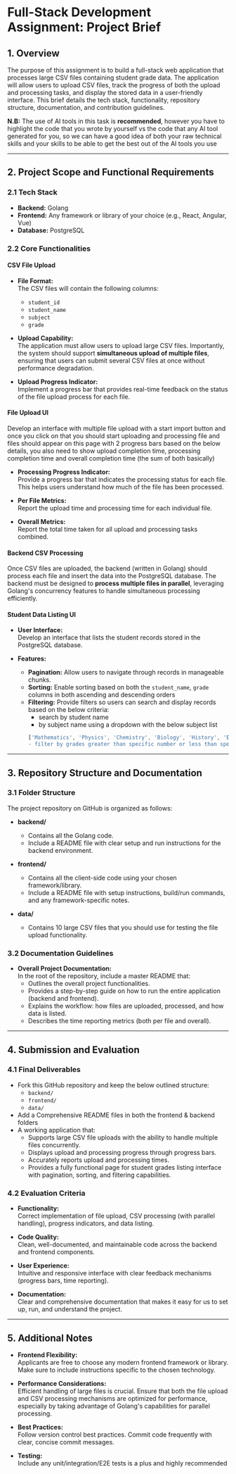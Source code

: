 # Full-Stack Development Assignment: Project Brief

## 1. Overview

The purpose of this assignment is to build a full-stack web application that processes large CSV files containing student grade data. The application will allow users to upload CSV files, track the progress of both the upload and processing tasks, and display the stored data in a user-friendly interface. This brief details the tech stack, functionality, repository structure, documentation, and contribution guidelines.

**N.B:** The use of AI tools in this task is **recommended**, however you have to highlight the code that you wrote by yourself vs the code that any AI tool generated for you, so we can have a good idea of both your raw technical skills and your skills to be able to get the best out of the AI tools you use

---

## 2. Project Scope and Functional Requirements

### 2.1 Tech Stack

- **Backend:** Golang  
- **Frontend:** Any framework or library of your choice (e.g., React, Angular, Vue)  
- **Database:** PostgreSQL  

### 2.2 Core Functionalities

#### CSV File Upload

- **File Format:**  
  The CSV files will contain the following columns:
  - `student_id`
  - `student_name`
  - `subject`
  - `grade`

- **Upload Capability:**  
  The application must allow users to upload large CSV files. Importantly, the system should support **simultaneous upload of multiple files**, ensuring that users can submit several CSV files at once without performance degradation.

- **Upload Progress Indicator:**  
  Implement a progress bar that provides real-time feedback on the status of the file upload process for each file.

#### File Upload UI

  Develop an interface with multiple file upload with a start import button and once you click on that you should start uploading and processing file and files should appear on this page with 2 progress bars based on the below details, you also need to show upload completion time, processing completion time and overall completion time (the sum of both basically)

- **Processing Progress Indicator:**  
  Provide a progress bar that indicates the processing status for each file. This helps users understand how much of the file has been processed.

- **Per File Metrics:**  
  Report the upload time and processing time for each individual file.
  
- **Overall Metrics:**  
  Report the total time taken for all upload and processing tasks combined.

#### Backend CSV Processing

  Once CSV files are uploaded, the backend (written in Golang) should process each file and insert the data into the PostgreSQL database. The backend must be designed to **process multiple files in parallel**, leveraging Golang's concurrency features to handle simultaneous processing efficiently.


#### Student Data Listing UI

- **User Interface:**  
  Develop an interface that lists the student records stored in the PostgreSQL database.
  
- **Features:**
  - **Pagination:** Allow users to navigate through records in manageable chunks.
  - **Sorting:** Enable sorting based on both the `student_name`, `grade` columns in both ascending and descending orders
  - **Filtering:** Provide filters so users can search and display records based on the below criteria:
    - search by student name
    - by subject name using a dropdown with the below subject list
    ```js
    ['Mathematics', 'Physics', 'Chemistry', 'Biology', 'History', 'English Literature', 'Computer Science', 'Art', 'Music', 'Geography']```
    - filter by grades greater than specific number or less than specific number

---

## 3. Repository Structure and Documentation

### 3.1 Folder Structure

The project repository on GitHub is organized as follows:

- **backend/**  
  - Contains all the Golang code.
  - Include a README file with clear setup and run instructions for the backend environment.

- **frontend/**  
  - Contains all the client-side code using your chosen framework/library.
  - Include a README file with setup instructions, build/run commands, and any framework-specific notes.

- **data/**  
  - Contains 10 large CSV files that you should use for testing the file upload functionality.

### 3.2 Documentation Guidelines

- **Overall Project Documentation:**  
  In the root of the repository, include a master README that:
  - Outlines the overall project functionalities.
  - Provides a step-by-step guide on how to run the entire application (backend and frontend).
  - Explains the workflow: how files are uploaded, processed, and how data is listed.
  - Describes the time reporting metrics (both per file and overall).

---

## 4. Submission and Evaluation

### 4.1 Final Deliverables

- Fork this GitHub repository and keep the below outlined structure:
  - `backend/`
  - `frontend/`
  - `data/`
- Add a Comprehensive README files in both the frontend & backend folders 
- A working application that:
  - Supports large CSV file uploads with the ability to handle multiple files concurrently.
  - Displays upload and processing progress through progress bars.
  - Accurately reports upload and processing times.
  - Provides a fully functional page for student grades listing interface with pagination, sorting, and filtering capabilities.

### 4.2 Evaluation Criteria

- **Functionality:**  
  Correct implementation of file upload, CSV processing (with parallel handling), progress indicators, and data listing.
  
- **Code Quality:**  
  Clean, well-documented, and maintainable code across the backend and frontend components.
  
- **User Experience:**  
  Intuitive and responsive interface with clear feedback mechanisms (progress bars, time reporting).
  
- **Documentation:**  
  Clear and comprehensive documentation that makes it easy for us to set up, run, and understand the project.

---

## 5. Additional Notes

- **Frontend Flexibility:**  
  Applicants are free to choose any modern frontend framework or library. Make sure to include instructions specific to the chosen technology.

- **Performance Considerations:**  
  Efficient handling of large files is crucial. Ensure that both the file upload and CSV processing mechanisms are optimized for performance, especially by taking advantage of Golang's capabilities for parallel processing.

- **Best Practices:**  
  Follow version control best practices. Commit code frequently with clear, concise commit messages.

- **Testing:**  
  Include any unit/integration/E2E tests is a plus and highly recommended

